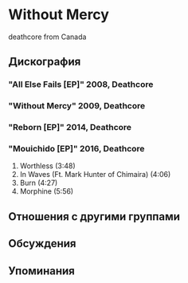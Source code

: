 # Without Mercy

deathcore from Canada

## Дискография

### "All Else Fails [EP]" 2008, Deathcore



### "Without Mercy" 2009, Deathcore



### "Reborn [EP]" 2014, Deathcore



### "Mouichido [EP]" 2016, Deathcore

1. Worthless (3:48)
2. In Waves (Ft. Mark Hunter of Chimaira) (4:06)
3. Burn (4:27)
4. Morphine (5:56)


## Отношения с другими группами


## Обсуждения


## Упоминания

